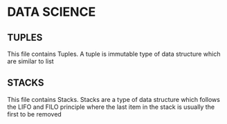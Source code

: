 
# DATA SCIENCE 
## TUPLES
This file contains Tuples.
A tuple is immutable type of data structure which are similar to list
## STACKS
This file contains Stacks.
Stacks are a type of data structure which follows the LIFO and FILO principle
 where the last item in the stack is usually the first to be removed
